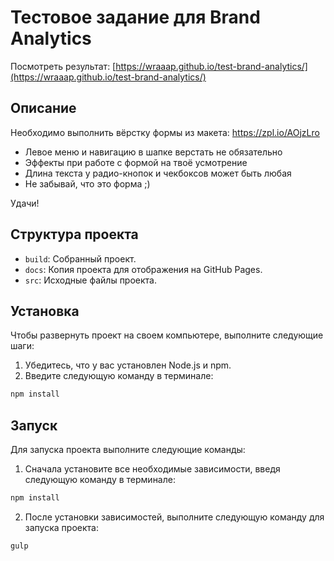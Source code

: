 # Тестовое задание для Brand Analytics

Посмотреть результат:
[https://wraaap.github.io/test-brand-analytics/](https://wraaap.github.io/test-brand-analytics/)

## Описание
Необходимо выполнить вёрстку формы из макета:
https://zpl.io/AOjzLro

- Левое меню и навигацию в шапке верстать не обязательно
- Эффекты при работе с формой на твоё усмотрение
- Длина текста у радио-кнопок и чекбоксов может быть любая
- Не забывай, что это форма ;)

Удачи!

## Структура проекта

- `build`: Собранный проект.
- `docs`: Копия проекта для отображения на GitHub Pages.
- `src`: Исходные файлы проекта.

## Установка

Чтобы развернуть проект на своем компьютере, выполните следующие шаги:

1. Убедитесь, что у вас установлен Node.js и npm.
2. Введите следующую команду в терминале:

```bash
npm install
```

## Запуск

Для запуска проекта выполните следующие команды:

1. Сначала установите все необходимые зависимости, введя следующую команду в терминале:

```bash
npm install
```
2. После установки зависимостей, выполните следующую команду для запуска проекта:

```bash
gulp
```
